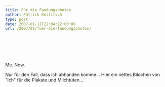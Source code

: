 ```yaml
---
title: Für die Fandungsphotos
author: Patrick Kollitsch
type: post
date: 2007-01-12T22:04:22+00:00
url: /2007/01/fuer-die-fandungsphotos/




---
```

<div class="flickr">
  <a href="http://www.flickr.com/photos/schreibblogade/355450013/"><img src="//farm1.static.flickr.com/133/355450013_4a5a147071.jpg" class="flickr-photo" alt="" /></a></p> 
  
  <p>
    Me. Now.
  </p>
</div>

Nur für den Fall, dass ich abhanden komme... Hier ein nettes Bildchen von "Ich" für die Plakate und Milchtüten...
